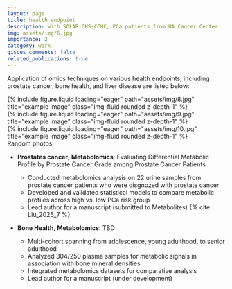 ```yaml
---
layout: page
title: health endpoint
description: with SOLAR-CHS-CCHC, PCa patients from UA Cancer Center
img: assets/img/6.jpg
importance: 2
category: work
giscus_comments: false
related_publications: true
---
```


Application of omics techniques on various health endpoints, including prostate cancer, bone health, and liver disease are listed below:

<div class="row">
    <div class="col-sm mt-3 mt-md-0">
        {% include figure.liquid loading="eager" path="assets/img/8.jpg" title="example image" class="img-fluid rounded z-depth-1" %}
    </div>
    <div class="col-sm mt-3 mt-md-0">
        {% include figure.liquid loading="eager" path="assets/img/9.jpg" title="example image" class="img-fluid rounded z-depth-1" %}
    </div>
    <div class="col-sm mt-3 mt-md-0">
        {% include figure.liquid loading="eager" path="assets/img/10.jpg" title="example image" class="img-fluid rounded z-depth-1" %}
    </div>
</div>
<div class="caption">
    Random photos.
</div>

- **Prostates cancer**, **Metabolomics**: Evaluating Differential Metabolic Profile by Prostate Cancer Grade among Prostate Cancer Patients
  - Conducted metabolomics analysis on 22 urine samples from prostate cancer patients who were disgnozed with prostate cancer
  - Developed and validated statistical models to compare metabolic profiles across high vs. low PCa risk group
  - Lead author for a manuscript (submitted to Metabolites) {% cite Liu_2025_7 %}

- **Bone Health**, **Metabolomics**: TBD
  - Multi-cohort spanning from adolescence, young adulthood, to senior adulthood
  - Analyzed 304/250 plasma samples for metabolic signals in association with bone mineral densities 
  - Integrated metabolomics datasets for comparative analysis
  - Lead author for a manuscript (under development) 
